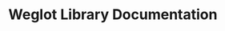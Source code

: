 ---
title: Weglot Library Documentation

language_tabs: # must be one of https://git.io/vQNgJ
  - shell
  - php

toc_footers:
  - <a href="https://dashboard.weglot.com/register">Register for a Weglot API Key</a>
  - <a href="https://github.com/weglot">Documentation by Weglot</a>

includes:
  - introduction
  - authentification
  - endpoints/header
  - endpoints/translate
  - endpoints/status
  - parser/header
  - parser/configProviders
  - parser/detailledProcess
  - caching
  - resources/header
  - resources/bottype
  - resources/wordtype

search: true
---
